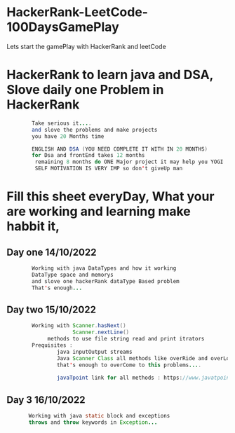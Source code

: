 # HackerRank-LeetCode-100DaysGamePlay
Lets start the gamePlay with HackerRank and leetCode

# HackerRank to learn java and DSA, Slove daily one Problem in HackerRank
```java
        Take serious it....
        and slove the problems and make projects 
        you have 20 Months time 

        ENGLISH AND DSA (YOU NEED COMPLETE IT WITH IN 20 MONTHS)
        for Dsa and frontEnd takes 12 months
         remaining 8 months do ONE Major project it may help you YOGI 
         SELF MOTIVATION IS VERY IMP so don't giveUp man 
```

# Fill this sheet everyDay, What your are working and learning make habbit it, 
## Day one 14/10/2022
```java
        Working with java DataTypes and how it working
        DataType space and memorys
        and slove one hackerRank dataType Based problem
        That's enough...
```
## Day two 15/10/2022
```java
        Working with Scanner.hasNext()
                     Scanner.nextLine()
             methods to use file string read and print itrators 
        Prequisites :
                java inputOutput streams 
                Java Scanner Class all methods like overRide and overLoad, default and argConstructors
                that's enough to overCome to this problems....
                
                javaTpoint link for all methods : https://www.javatpoint.com/post/java-scanner-hasnext-method
```

## Day 3 16/10/2022
```java
       Working with java static block and exceptions 
       throws and throw keywords in Exception...
```









